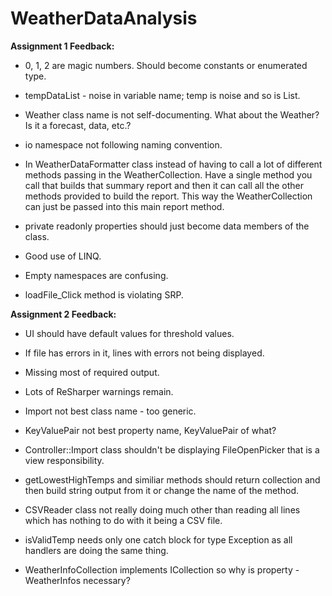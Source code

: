 # WeatherDataAnalysis

**Assignment 1 Feedback:**

* 0, 1, 2 are magic numbers. Should become constants or enumerated type.

* tempDataList - noise in variable name; temp is noise and so is List.

* Weather class name is not self-documenting. What about the Weather? Is it a forecast, data, etc.?

* io namespace not following naming convention.

* In WeatherDataFormatter class instead of having to call a lot of different methods passing in the WeatherCollection. Have a single method you call that builds that summary report and then it can call all the other methods provided to build the report. This way the WeatherCollection can just be passed into this main report method.

* private readonly properties should just become data members of the class.

* Good use of LINQ.

* Empty namespaces are confusing.

* loadFile_Click method is violating SRP.


**Assignment 2 Feedback:**

* UI should have default values for threshold values.

* If file has errors in it, lines with errors not being displayed.

* Missing most of required output.

* Lots of ReSharper warnings remain.

* Import not best class name - too generic.

* KeyValuePair not best property name, KeyValuePair of what?

* Controller::Import class shouldn't be displaying FileOpenPicker that is a view responsibility.

* getLowestHighTemps and similiar methods should return collection and then build string output from it or change the name of the method.

* CSVReader class not really doing much other than reading all lines which has nothing to do with it being a CSV file.

* isValidTemp needs only one catch block for type Exception as all handlers are doing the same thing.

* WeatherInfoCollection implements ICollection so why is property - WeatherInfos necessary?
